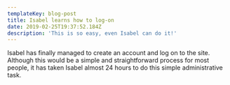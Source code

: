 ```yaml
---
templateKey: blog-post
title: Isabel learns how to log-on
date: 2019-02-25T19:37:52.184Z
description: 'This is so easy, even Isabel can do it!'
---
```

Isabel has finally managed to create an account and log on to the site. Although this would be a simple and straightforward process for most people, it has taken Isabel almost 24 hours to do this simple administrative task.
